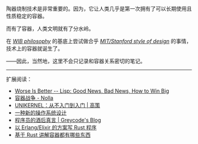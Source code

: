 陶器烧制技术是非常重要的。因为，它让人类几乎是第一次拥有了可以长期使用且性质稳定的容器。

而有了容器，人类文明就有了分水岭。

在 [*WIB philosophy*](https://dreamsongs.com/RiseOfWorseIsBetter.html) 的基底上尝试做合乎 [*MIT/Stanford style of design*](https://dreamsongs.com/RiseOfWorseIsBetter.html) 的事情，技术上的容器就诞生了。

——因此，当然地，这里不会只记录和容器关系密切的笔记。

--------

扩展阅读：

- [Worse Is Better -- Lisp: Good News, Bad News, How to Win Big](https://dreamsongs.com/WIB.html)
- [容器战争 - Nolla](https://cmgs.me/life/container-war)
- [UNIKERNEL：从不入门到入门 | 高策](https://gaocegege.com/Blog/%E5%AE%89%E5%88%A9/unikernel-book)
- [一种新的操作系统设计](https://www.yinwang.org/blog-cn/2013/04/14/os-design)
- [程序员的酒后真言 | Greycode's Blog](https://greycode.top/posts/a98d5ec3509f483e80919ca2e09bda1b/)
- [以 Erlang/Elixir 的方案写 Rust 程序](https://lunatic.solutions/blog/writing-rust-the-elixir-way/)
- [基于 Rust 讲解容器都有哪些东西](https://litchipi.github.io/series/container_in_rust)
